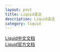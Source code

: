 ```yaml
---
layout: post
title: Liquid语法
description: Liquid语法
category: liquid
---
```

[Liquid中文文档](https://liquid.bootcss.com/)    
[Liquid官方文档](https://shopify.github.io/liquid/basics/introduction/)

